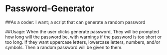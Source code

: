 # Password-Generator
##As a coder:
I want; a script that can generate a random password

##Usage:
When the user clicks generate password,
They will be prompted how long will the password be, with warnings if the password is too short or too long.
If they want uppercase letters, lowercase letters, numbers, and/or symbols.
Then a random password will be given to them.